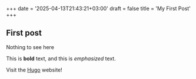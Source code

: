 +++
date = '2025-04-13T21:43:21+03:00'
draft = false
title = 'My First Post'
+++

## First post

Nothing to see here

This is **bold** text, and this is *emphasized* text.

Visit the [Hugo](https://gohugo.io) website!